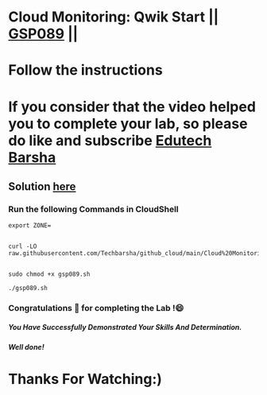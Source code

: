 # Cloud Monitoring: Qwik Start || [GSP089](https://www.cloudskillsboost.google/focuses/10599?parent=catalog) ||
# Follow the instructions

# If you consider that the video helped you to complete your lab, so please do like and subscribe [Edutech Barsha](https://www.youtube.com/@edutechbarsha)
## Solution [here](https://youtu.be/A2b5_iivv0Q)

### Run the following Commands in CloudShell
```
export ZONE=


curl -LO raw.githubusercontent.com/Techbarsha/github_cloud/main/Cloud%20Monitoring%3A%20Qwik%20Start/gsp089.sh


sudo chmod +x gsp089.sh

./gsp089.sh
```
### Congratulations 🎉 for completing the Lab !😄

##### *You Have Successfully Demonstrated Your Skills And Determination.*

#### *Well done!*

# Thanks For Watching:)

